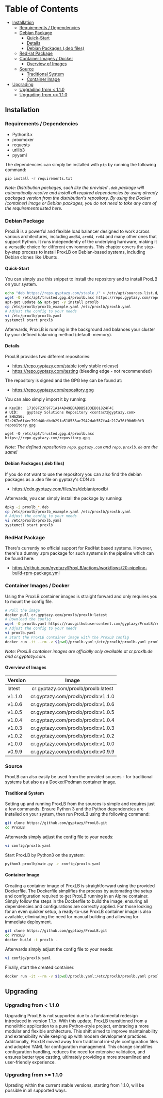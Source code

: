 # Table of Contents

- [Installation](#installation)
  - [Requirements / Dependencies](#requirements--dependencies)
  - [Debian Package](#debian-package)
    - [Quick-Start](#quick-start)
    - [Details](#details)
    - [Debian Packages (.deb files)](#debian-packages-deb-files)
  - [RedHat Package](#redhat-package)
  - [Container Images / Docker](#container-images--docker)
    - [Overview of Images](#overview-of-images)
  - [Source](#source)
    - [Traditional System](#traditional-system)
    - [Container Image](#container-image)
- [Upgrading](#upgrading)
  - [Upgrading from < 1.1.0](#upgrading-from--110)
  - [Upgrading from >= 1.1.0](#upgrading-from--110)


## Installation
### Requirements / Dependencies
* Python3.x
* proxmoxer
* requests
* urllib3
* pyyaml

The dependencies can simply be installed with `pip` by running the following command:
```
pip install -r requirements.txt
```

*Note: Distribution packages, such like the provided `.deb` package will automatically resolve and install all required dependencies by using already packaged version from the distribution's repository. By using the Docker (container) image or Debian packages, you do not need to take any care of the requirements listed here.*

### Debian Package
ProxLB is a powerful and flexible load balancer designed to work across various architectures, including `amd64`, `arm64`, `rv64` and many other ones that support Python. It runs independently of the underlying hardware, making it a versatile choice for different environments. This chapter covers the step-by-step process to install ProxLB on Debian-based systems, including Debian clones like Ubuntu.

#### Quick-Start
You can simply use this snippet to install the repository and to install ProxLB on your system.

```bash
echo "deb https://repo.gyptazy.com/stable /" > /etc/apt/sources.list.d/proxlb.list
wget -O /etc/apt/trusted.gpg.d/proxlb.asc https://repo.gyptazy.com/repository.gpg
apt-get update && apt-get -y install proxlb
cp /etc/proxlb/proxlb_example.yaml /etc/proxlb/proxlb.yaml
# Adjust the config to your needs
vi /etc/proxlb/proxlb.yaml
systemctl start proxlb
```

Afterwards, ProxLB is running in the background and balances your cluster by your defined balancing method (default: memory).

#### Details
ProxLB provides two different repositories:
* https://repo.gyptazy.com/stable (only stable release)
* https://repo.gyptazy.com/testing (bleeding edge - not recommended)

The repository is signed and the GPG key can be found at:
* https://repo.gyptazy.com/repository.gpg

You can also simply import it by running:

```
# KeyID:  17169F23F9F71A14AD49EDADDB51D3EB01824F4C
# UID:    gyptazy Solutions Repository <contact@gyptazy.com>
# SHA256: 52c267e6f4ec799d40cdbdb29fa518533ac7942dab557fa4c217a76f90d6b0f3  repository.gpg

wget -O /etc/apt/trusted.gpg.d/proxlb.asc https://repo.gyptazy.com/repository.gpg
```

*Note: The defined repositories `repo.gyptazy.com` and `repo.proxlb.de` are the same!*

#### Debian Packages (.deb files)
If you do not want to use the repository you can also find the debian packages as a .deb file on gyptazy's CDN at:
* https://cdn.gyptazy.com/files/os/debian/proxlb/

Afterwards, you can simply install the package by running:
```bash
dpkg -i proxlb_*.deb
cp /etc/proxlb/proxlb_example.yaml /etc/proxlb/proxlb.yaml
# Adjust the config to your needs
vi /etc/proxlb/proxlb.yaml
systemctl start proxlb
```

### RedHat Package
There's currently no official support for RedHat based systems. However, there's a dummy .rpm package for such systems in the pipeline which can be found here:
* https://github.com/gyptazy/ProxLB/actions/workflows/20-pipeline-build-rpm-package.yml


### Container Images / Docker
Using the ProxLB container images is straight forward and only requires you to mount the config file.

```bash
# Pull the image
docker pull cr.gyptazy.com/proxlb/proxlb:latest
# Download the config
wget -O proxlb.yaml https://raw.githubusercontent.com/gyptazy/ProxLB/refs/heads/main/config/proxlb_example.yaml
# Adjust the config to your needs
vi proxlb.yaml
# Start the ProxLB container image with the ProxLB config
docker run -it --rm -v $(pwd)/proxlb.yaml:/etc/proxlb/proxlb.yaml proxlb
```

*Note: ProxLB container images are officially only available at cr.proxlb.de and cr.gyptazy.com.* 

#### Overview of Images
| Version | Image |
|------|:------:|
| latest | cr.gyptazy.com/proxlb/proxlb:latest |
| v1.1.0 | cr.gyptazy.com/proxlb/proxlb:v1.1.0 |
| v1.0.6 | cr.gyptazy.com/proxlb/proxlb:v1.0.6 |
| v1.0.5 | cr.gyptazy.com/proxlb/proxlb:v1.0.5 |
| v1.0.4 | cr.gyptazy.com/proxlb/proxlb:v1.0.4 |
| v1.0.3 | cr.gyptazy.com/proxlb/proxlb:v1.0.3 |
| v1.0.2 | cr.gyptazy.com/proxlb/proxlb:v1.0.2 |
| v1.0.0 | cr.gyptazy.com/proxlb/proxlb:v1.0.0 |
| v0.9.9 | cr.gyptazy.com/proxlb/proxlb:v0.9.9 |

### Source
ProxLB can also easily be used from the provided sources - for traditional systems but also as a Docker/Podman container image.

#### Traditional System
Setting up and running ProxLB from the sources is simple and requires just a few commands. Ensure Python 3 and the Python dependencies are installed on your system, then run ProxLB using the following command:
```bash
git clone https://github.com/gyptazy/ProxLB.git
cd ProxLB
```

Afterwards simply adjust the config file to your needs:
```bash
vi config/proxlb.yaml
```

Start ProxLB by Python3 on the system:
```bash
python3 proxlb/main.py -c config/proxlb.yaml
```

#### Container Image
Creating a container image of ProxLB is straightforward using the provided Dockerfile. The Dockerfile simplifies the process by automating the setup and configuration required to get ProxLB running in an Alpine container. Simply follow the steps in the Dockerfile to build the image, ensuring all dependencies and configurations are correctly applied. For those looking for an even quicker setup, a ready-to-use ProxLB container image is also available, eliminating the need for manual building and allowing for immediate deployment.

```bash
git clone https://github.com/gyptazy/ProxLB.git
cd ProxLB
docker build -t proxlb .
```

Afterwards simply adjust the config file to your needs:
```bash
vi config/proxlb.yaml
```

Finally, start the created container.
```bash
docker run -it --rm -v $(pwd)/proxlb.yaml:/etc/proxlb/proxlb.yaml proxlb
```

## Upgrading
### Upgrading from < 1.1.0
Upgrading ProxLB is not supported due to a fundamental redesign introduced in version 1.1.x. With this update, ProxLB transitioned from a monolithic application to a pure Python-style project, embracing a more modular and flexible architecture. This shift aimed to improve maintainability and extensibility while keeping up with modern development practices. Additionally, ProxLB moved away from traditional ini-style configuration files and adopted YAML for configuration management. This change simplifies configuration handling, reduces the need for extensive validation, and ensures better type casting, ultimately providing a more streamlined and user-friendly experience.

### Upgrading from >= 1.1.0
Uprading within the current stable versions, starting from 1.1.0, will be possible in all supported ways.